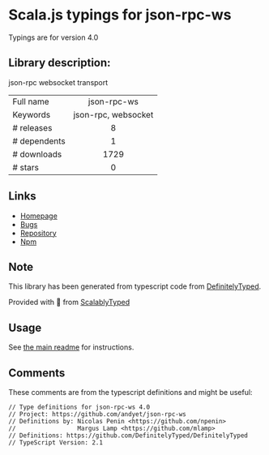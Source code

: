 
# Scala.js typings for json-rpc-ws

Typings are for version 4.0

## Library description:
json-rpc websocket transport

|                    |                 |
| ------------------ | :-------------: |
| Full name          | json-rpc-ws |
| Keywords           | json-rpc, websocket |
| # releases         | 8 |
| # dependents       | 1 |
| # downloads        | 1729 |
| # stars            | 0 |

## Links
- [Homepage](https://github.com/andyet/json-rpc-ws#readme)
- [Bugs](https://github.com/andyet/json-rpc-ws/issues)
- [Repository](https://github.com/andyet/json-rpc-ws)
- [Npm](https://www.npmjs.com/package/json-rpc-ws)
    


## Note
This library has been generated from typescript code from [DefinitelyTyped](https://definitelytyped.org).

Provided with :purple_heart: from [ScalablyTyped](https://github.com/oyvindberg/ScalablyTyped)

## Usage
See [the main readme](../../readme.md) for instructions.

## Comments

These comments are from the typescript definitions and might be useful:
```
// Type definitions for json-rpc-ws 4.0
// Project: https://github.com/andyet/json-rpc-ws
// Definitions by: Nicolas Penin <https://github.com/npenin>
//                 Margus Lamp <https://github.com/mlamp>
// Definitions: https://github.com/DefinitelyTyped/DefinitelyTyped
// TypeScript Version: 2.1

```

